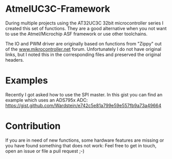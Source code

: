 # AtmelUC3C-Framework
During multiple projects using the AT32UC3C 32bit microcontroller series I created this set of functions. They are a good alternative when you not want to use the Atmel/Microchip ASF framework or use other toolchains.

The IO and PWM driver are originally based on functions from "Zippy" out of the www.mikrocontroller.net forum. Unfortunately I do not have original links, but I noted this in the corresponding files and preserved the original headers.


# Examples
Recently I got asked how to use the SPI master. In this gist you can find an example which uses an ADS795x ADC: https://gist.github.com/Wardstein/e742c5e81a799e59e557fb9a73a49664


# Contribution
If you are in need of new functions, some hardware features are missing or you have found something that does not work: Feel free to get in touch, open an issue or file a pull request ;-)
